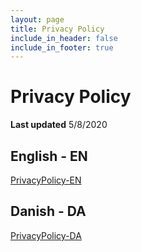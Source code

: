 ```yaml
---
layout: page
title: Privacy Policy
include_in_header: false
include_in_footer: true
---
```


# Privacy Policy

**Last updated**
5/8/2020

## English - EN

[PrivacyPolicy-EN](PrivacyPolicy/PrivacyPolicy-EN.md)

## Danish - DA

[PrivacyPolicy-DA](PrivacyPolicy/PrivacyPolicy-DA.md)
